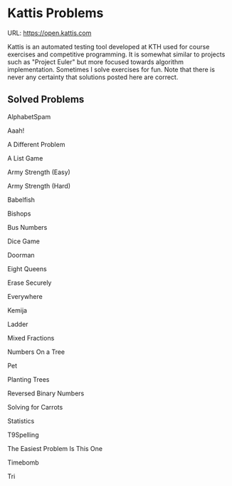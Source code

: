 Kattis Problems
============
URL: https://open.kattis.com

Kattis is an automated testing tool developed at KTH used for course exercises and competitive programming. It is somewhat similar to projects such as "Project Euler" but more focused towards algorithm implementation. Sometimes I solve exercises for fun. Note that there is never any certainty that solutions posted here are correct.

Solved Problems
----

AlphabetSpam

Aaah!

A Different Problem

A List Game

Army Strength (Easy)

Army Strength (Hard)

Babelfish

Bishops

Bus Numbers

Dice Game

Doorman

Eight Queens

Erase Securely

Everywhere

Kemija

Ladder

Mixed Fractions

Numbers On a Tree

Pet

Planting Trees

Reversed Binary Numbers

Solving for Carrots

Statistics

T9Spelling

The Easiest Problem Is This One

Timebomb

Tri
